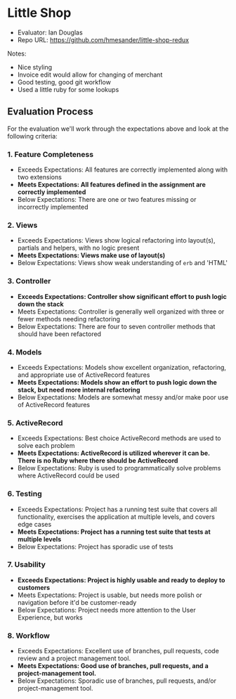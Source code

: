# Little Shop

- Evaluator: Ian Douglas
- Repo URL: https://github.com/hmesander/little-shop-redux

Notes:

- Nice styling
- Invoice edit would allow for changing of merchant
- Good testing, good git workflow
- Used a little ruby for some lookups

## Evaluation Process

For the evaluation we'll work through the expectations above and look at the following criteria:


### 1. Feature Completeness

* Exceeds Expectations: All features are correctly implemented along with two extensions
* **Meets Expectations: All features defined in the assignment are correctly implemented**
* Below Expectations: There are one or two features missing or incorrectly implemented


### 2. Views

* Exceeds Expectations: Views show logical refactoring into layout(s), partials and helpers, with no logic present
* **Meets Expectations: Views make use of layout(s)**
* Below Expectations: Views show weak understanding of `erb` and 'HTML'


### 3. Controller

* **Exceeds Expectations: Controller show significant effort to push logic down the stack**
* Meets Expectations: Controller is generally well organized with three or fewer methods needing refactoring
* Below Expectations: There are four to seven controller methods that should have been refactored


### 4. Models

* Exceeds Expectations: Models show excellent organization, refactoring, and appropriate use of ActiveRecord features
* **Meets Expectations: Models show an effort to push logic down the stack, but need more internal refactoring**
* Below Expectations: Models are somewhat messy and/or make poor use of ActiveRecord features


### 5. ActiveRecord

* Exceeds Expectations: Best choice ActiveRecord methods are used to solve each problem
* **Meets Expectations: ActiveRecord is utilized wherever it can be. There is no Ruby where there should be ActiveRecord**
* Below Expectations: Ruby is used to programmatically solve problems where ActiveRecord could be used


### 6. Testing

* Exceeds Expectations: Project has a running test suite that covers all functionality, exercises the application at multiple levels, and covers edge cases
* **Meets Expectations: Project has a running test suite that tests at multiple levels**
* Below Expectations: Project has sporadic use of tests


### 7. Usability

* **Exceeds Expectations: Project is highly usable and ready to deploy to customers**
* Meets Expectations: Project is usable, but needs more polish or navigation before it'd be customer-ready
* Below Expectations: Project needs more attention to the User Experience, but works


### 8. Workflow

* Exceeds Expectations: Excellent use of branches, pull requests, code review and a project management tool.
* **Meets Expectations: Good use of branches, pull requests, and a project-management tool.**
* Below Expectations: Sporadic use of branches, pull requests, and/or project-management tool.
